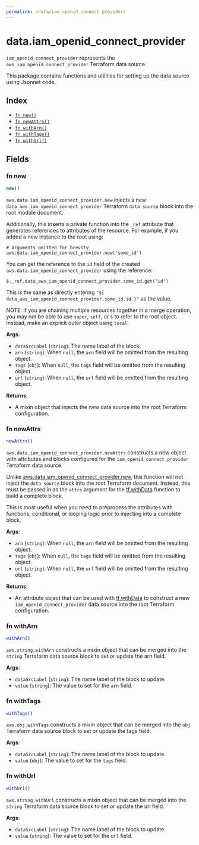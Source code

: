 ```yaml
---
permalink: /data/iam_openid_connect_provider/
---
```


# data.iam_openid_connect_provider

`iam_openid_connect_provider` represents the `aws_iam_openid_connect_provider` Terraform data source.



This package contains functions and utilities for setting up the data source using Jsonnet code.


## Index

* [`fn new()`](#fn-new)
* [`fn newAttrs()`](#fn-newattrs)
* [`fn withArn()`](#fn-witharn)
* [`fn withTags()`](#fn-withtags)
* [`fn withUrl()`](#fn-withurl)

## Fields

### fn new

```ts
new()
```


`aws.data.iam_openid_connect_provider.new` injects a new `data_aws_iam_openid_connect_provider` Terraform `data source`
block into the root module document.

Additionally, this inserts a private function into the `_ref` attribute that generates references to attributes of the
resource. For example, if you added a new instance to the root using:

    # arguments omitted for brevity
    aws.data.iam_openid_connect_provider.new('some_id')

You can get the reference to the `id` field of the created `aws.data.iam_openid_connect_provider` using the reference:

    $._ref.data_aws_iam_openid_connect_provider.some_id.get('id')

This is the same as directly entering `"${ data_aws_iam_openid_connect_provider.some_id.id }"` as the value.

NOTE: if you are chaining multiple resources together in a merge operation, you may not be able to use `super`, `self`,
or `$` to refer to the root object. Instead, make an explicit outer object using `local`.

**Args**:
  - `dataSrcLabel` (`string`): The name label of the block.
  - `arn` (`string`):  When `null`, the `arn` field will be omitted from the resulting object.
  - `tags` (`obj`):  When `null`, the `tags` field will be omitted from the resulting object.
  - `url` (`string`):  When `null`, the `url` field will be omitted from the resulting object.

**Returns**:
- A mixin object that injects the new data source into the root Terraform configuration.


### fn newAttrs

```ts
newAttrs()
```


`aws.data.iam_openid_connect_provider.newAttrs` constructs a new object with attributes and blocks configured for the `iam_openid_connect_provider`
Terraform data source.

Unlike [aws.data.iam_openid_connect_provider.new](#fn-iam_openid_connect_providernew), this function will not inject the `data source`
block into the root Terraform document. Instead, this must be passed in as the `attrs` argument for the
[tf.withData](https://github.com/tf-libsonnet/core/tree/main/docs#fn-withdata) function to build a complete block.

This is most useful when you need to preprocess the attributes with functions, conditional, or looping logic prior to
injecting into a complete block.

**Args**:
  - `arn` (`string`):  When `null`, the `arn` field will be omitted from the resulting object.
  - `tags` (`obj`):  When `null`, the `tags` field will be omitted from the resulting object.
  - `url` (`string`):  When `null`, the `url` field will be omitted from the resulting object.

**Returns**:
  - An attribute object that can be used with [tf.withData](https://github.com/tf-libsonnet/core/tree/main/docs#fn-withdata) to construct a new `iam_openid_connect_provider` data source into the root Terraform configuration.


### fn withArn

```ts
withArn()
```

`aws.string.withArn` constructs a mixin object that can be merged into the `string`
Terraform data source block to set or update the arn field.



**Args**:
  - `dataSrcLabel` (`string`): The name label of the block to update.
  - `value` (`string`): The value to set for the `arn` field.


### fn withTags

```ts
withTags()
```

`aws.obj.withTags` constructs a mixin object that can be merged into the `obj`
Terraform data source block to set or update the tags field.



**Args**:
  - `dataSrcLabel` (`string`): The name label of the block to update.
  - `value` (`obj`): The value to set for the `tags` field.


### fn withUrl

```ts
withUrl()
```

`aws.string.withUrl` constructs a mixin object that can be merged into the `string`
Terraform data source block to set or update the url field.



**Args**:
  - `dataSrcLabel` (`string`): The name label of the block to update.
  - `value` (`string`): The value to set for the `url` field.
